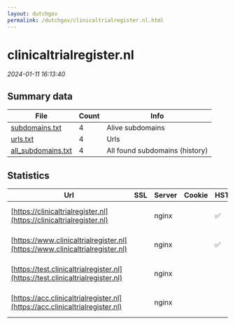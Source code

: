 ```yaml
---
layout: dutchgov
permalink: /dutchgov/clinicaltrialregister.nl.html
---
```



# clinicaltrialregister.nl
*2024-01-11 16:13:40*
## Summary data


| File       | Count | Info |
|------------|-------|------|
|[subdomains.txt](/data/clinicaltrialregister.nl/subdomains.txt)|4|Alive subdomains|
|[urls.txt](/data/clinicaltrialregister.nl/urls.txt)|4|Urls|
|[all_subdomains.txt](/data/clinicaltrialregister.nl/all_subdomains.txt)|4|All found subdomains (history)|


## Statistics


| Url | SSL | Server | Cookie | HSTS | CSP | XFO | XXP | RP | Tech |Title |
|------------|-------|------|------|------|------|------|------|------|------|------|
|[https://clinicaltrialregister.nl](https://clinicaltrialregister.nl)| |nginx| |:white_check_mark: |:warning: | :white_check_mark: | :white_check_mark: | :white_check_mark: |HSTS Nginx|301 Moved Perman...|
|[https://www.clinicaltrialregister.nl](https://www.clinicaltrialregister.nl)| |nginx| |:white_check_mark: |:warning: | :white_check_mark: | :white_check_mark: | :white_check_mark: |HSTS Nginx|301 Moved Perman...|
|[https://test.clinicaltrialregister.nl](https://test.clinicaltrialregister.nl)| |nginx| | | | | | :white_check_mark: |HSTS Nginx|301 Moved Perman...|
|[https://acc.clinicaltrialregister.nl](https://acc.clinicaltrialregister.nl)| |nginx| | | | | | :white_check_mark: |HSTS Nginx|301 Moved Perman...|